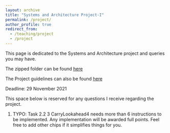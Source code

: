 ```yaml
---
layout: archive
title: "Systems and Architecture Project-I"
permalink: /project/
author_profile: true
redirect_from:
  - /teaching/project
  - /project
---
```


This page is dedicated to the Systems and Architecture project and queries you may have.


The zipped folder can be found [here](../teaching/comparch.tar.gz)


The Project guidelines can also be found [here](../teaching/Project_guidelines.pdf)


Deadline: 29 November 2021


This space below is reserved for any questions I receive regarding the project.


1. TYPO: Task 2.2 3 CarryLookahead4 needs more than 6 instructions to be implemented. Any implementation will be awarded full points. Feel free to add other chips if it simplifies things for you.
